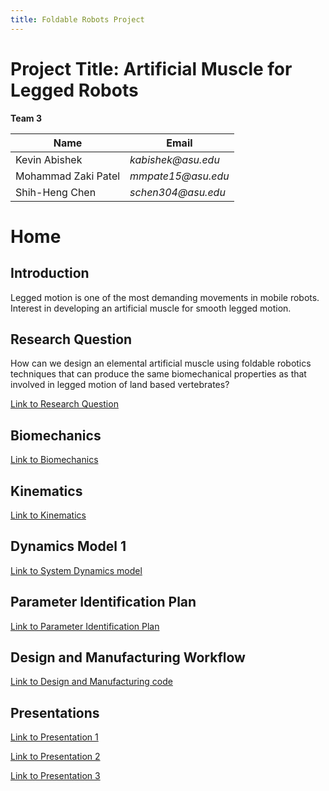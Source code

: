 ```yaml
---
title: Foldable Robots Project 
---
```


# Project Title: Artificial Muscle for Legged Robots
**Team 3**

|    Name                                |    Email    |
| -----------                            | ----------- |
| Kevin Abishek                          | _kabishek@asu.edu_|
| Mohammad Zaki Patel                    |_mmpate15@asu.edu_ |
| Shih-Heng Chen                         |_schen304@asu.edu_ |

# Home

## Introduction
Legged motion is one of the most demanding movements in mobile robots. Interest in developing an artificial muscle for smooth legged motion.

## Research Question
How can we design an elemental artificial muscle using foldable robotics techniques that can produce the same biomechanical properties as that involved in legged motion of land based vertebrates?


[Link to Research Question](/Researchquestion.md)

## Biomechanics
[Link to Biomechanics](/Biomechanics.md)

## Kinematics
[Link to Kinematics](/Kinematics.md)

## Dynamics Model 1
[Link to System Dynamics model](https://nbviewer.org/github/schen304joseph/team3.github.io/blob/main/System_Dynamics.ipynb)

## Parameter Identification Plan
[Link to Parameter Identification Plan](/Parameter_Identification_Plan.pdf)

## Design and Manufacturing Workflow
[Link to Design and Manufacturing code](https://github.com/schen304joseph/Team-3/blob/main/Full_Design_Pipeline.ipynb)

## Presentations
[Link to Presentation 1](/Presentations.md)

[Link to Presentation 2](/Presentation_2.md)

[Link to Presentation 3](/Presentation_III.md)
